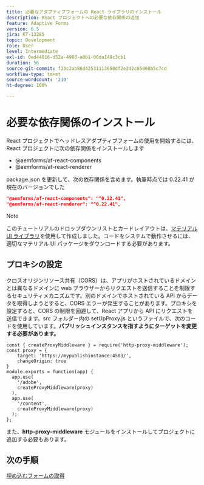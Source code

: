 ```yaml
---
title: 必要なアダプティブフォームの React ライブラリのインストール
description: React プロジェクトへの必要な依存関係の追加
feature: Adaptive Forms
version: 6.5
jira: KT-13285
topic: Development
role: User
level: Intermediate
exl-id: 0ed44016-d52a-4980-a0b1-06da149c3cb1
duration: 56
source-git-commit: f23c2ab86d42531113690df2e342c65060b5c7cd
workflow-type: tm+mt
source-wordcount: '210'
ht-degree: 100%

---
```


# 必要な依存関係のインストール

React プロジェクトでヘッドレスアダプティブフォームの使用を開始するには、React プロジェクトに次の依存関係をインストールします

* @aemforms/af-react-components
* @aemforms/af-react-renderer

package.json を更新して、次の依存関係を含めます。執筆時点では 0.22.41 が現在のバージョンでした

```json
"@aemforms/af-react-components": "^0.22.41",
"@aemforms/af-react-renderer": "^0.22.41",
```

>[!NOTE]
>
>このチュートリアルのドロップダウンリストとカードレイアウトは、[マテリアル UI ライブラリ](https://mui.com/)を使用して作成しました。コードをシステムで動作させるには、適切なマテリアル UI パッケージをダウンロードする必要があります。

## プロキシの設定

クロスオリジンリソース共有（CORS）は、アプリがホストされているドメインとは異なるドメインに web ブラウザーからリクエストを送信することを制限するセキュリティメカニズムです。別のドメインでホストされている API からデータを取得しようとすると、CORS エラーが発生することがあります。プロキシを設定すると、CORS の制限を回避して、React アプリから API にリクエストを送信できます。src フォルダー内の setUpProxy.js というファイルで、次のコードを使用しています。**パブリッシュインスタンスを指すようにターゲットを変更する必要があります。**

```
const { createProxyMiddleware } = require('http-proxy-middleware');
const proxy = {
    target: 'https://mypublishinstance:4503/',
    changeOrigin: true
}
module.exports = function(app) {
  app.use(
    '/adobe',
    createProxyMiddleware(proxy)
  ),
  app.use(
    '/content',
    createProxyMiddleware(proxy)
  );
};
```

また、**http-proxy-middleware** モジュールをインストールしてプロジェクトに追加する必要もあります。

## 次の手順

[埋め込むフォームの取得](./fetch-the-form.md)

